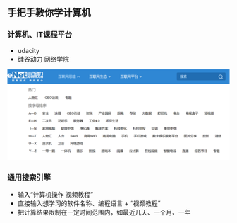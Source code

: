## **手把手教你学计算机**

### **计算机、IT课程平台**

* udacity
* 硅谷动力 网络学院

![](/assets/import9.png)

### **通用搜索引擎**

* 输入“计算机操作 视频教程”
* 直接输入想学习的软件名称、编程语言 + “视频教程”
* 把计算结果限制在一定时间范围内，如最近几天、一个月、一年



